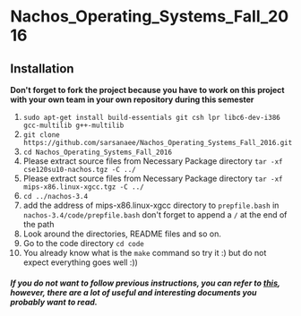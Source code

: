 # Nachos_Operating_Systems_Fall_2016

## Installation

**Don't forget to fork the project because you have to work on this project with your own team in your own repository during this semester**

1) `sudo apt-get install build-essentials git csh lpr libc6-dev-i386 gcc-multilib g++-multilib` </br>
2) `git clone https://github.com/sarsanaee/Nachos_Operating_Systems_Fall_2016.git` </br>
3) `cd Nachos_Operating_Systems_Fall_2016` </br>
4) Please extract source files from Necessary Package directory `tar -xf cse120su10-nachos.tgz -C ../`</br> 
5) Please extract source files from Necessary Package directory `tar -xf mips-x86.linux-xgcc.tgz -C ../` </br>
6) `cd ../nachos-3.4` </br>
7) add the address of mips-x86.linux-xgcc directory to `prepfile.bash` in `nachos-3.4/code/prepfile.bash` don't forget to append a `/` at the end of the path</br>
8) Look around the directories, README files and so on. </br>
9) Go to the code directory `cd code` </br>
10) You already know what is the `make` command so try it :) but do not expect everything goes well :)) </br>

##### If you do not want to follow previous instructions, you can refer to [this](http://homes.cs.washington.edu/~tom/nachos/), however, there are a lot of useful and interesting documents you probably want to read.
